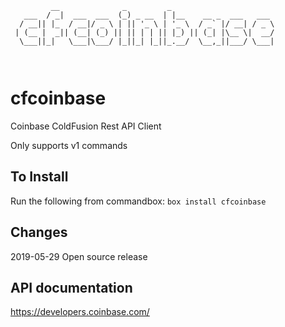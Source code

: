 ```
         __              _         _                       
   ___  / _|  ___  ___  (_) _ __  | |__    __ _  ___   ___ 
  / __|| |_  / __|/ _ \ | || '_ \ | '_ \  / _` |/ __| / _ \
 | (__ |  _|| (__| (_) || || | | || |_) || (_| |\__ \|  __/
  \___||_|   \___|\___/ |_||_| |_||_.__/  \__,_||___/ \___|
                                                           
                                                  
```
# cfcoinbase
Coinbase ColdFusion Rest API Client

Only supports v1 commands

## To Install
Run the following from commandbox:
`box install cfcoinbase`

## Changes
2019-05-29 Open source release

## API documentation
https://developers.coinbase.com/
